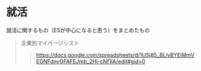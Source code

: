 # 就活
就活に関するもの（ESが中心になると思う）をまとめたもの

> 企業別マイページリスト
>> https://docs.google.com/spreadsheets/d/1USj85_BLlyBYEjMmVEGNFdnyOFAFEJmb_2Hi-cNf1lA/edit#gid=0

